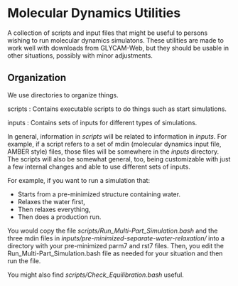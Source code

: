 # Molecular Dynamics Utilities
A collection of scripts and input files that might be useful to persons
wishing to run molecular dynamics simulatons.  These utilities are made
to work well with downloads from GLYCAM-Web, but they should be usable
in other situations, possibly with minor adjustments.

## Organization 

We use directories to organize things.

scripts
: Contains executable scripts to do things such as start simulations.

inputs
: Contains sets of inputs for different types of simulations.

In general, information in _scripts_ will be related to information
in _inputs_.  For example, if a script refers to a set of mdin 
(molecular dynamics input file, AMBER style) files, those files 
will be somewhere in the _inputs_ directory.  The scripts will also
be somewhat general, too, being customizable with just a few
internal changes and able to use different sets of inputs.

For example, if you want to run a simulation that:
* Starts from a pre-minimized structure containing water.
* Relaxes the water first,
* Then relaxes everything,
* Then does a production run.

You would copy the file
_scripts/Run_Multi-Part_Simulation.bash_ 
and the three mdin files in 
_inputs/pre-minimized-separate-water-relaxation/_
into a directory with your pre-minimized parm7 and rst7 files.
Then, you edit the Run_Multi-Part_Simulation.bash file as 
needed for your situation and then run the file.

You might also find _scripts/Check_Equilibration.bash_ useful.

